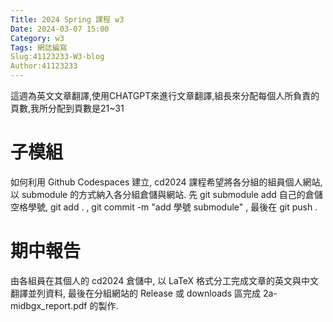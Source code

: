 ```yaml
---
Title: 2024 Spring 課程 w3
Date: 2024-03-07 15:00
Category: w3
Tags: 網誌編寫
Slug:41123233-W3-blog
Author:41123233
---
```


這週為英文文章翻譯,使用CHATGPT來進行文章翻譯,組長來分配每個人所負責的頁數,我所分配到頁數是21~31

<!-- PELICAN_END_SUMMARY -->

# 子模組
如何利用 Github Codespaces 建立, cd2024 課程希望將各分組的組員個人網站, 以 submodule 的方式納入各分組倉儲與網站. 先 git submodule add 自己的倉儲空格學號, git add . , git commit -m "add 學號 submodule" , 最後在 git push .

# 期中報告
由各組員在其個人的 cd2024 倉儲中, 以 LaTeX 格式分工完成文章的英文與中文翻譯並列資料, 最後在分組網站的 Release 或 downloads 區完成 2a-midbgx_report.pdf 的製作.